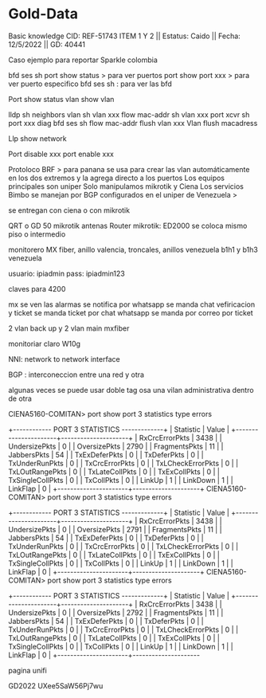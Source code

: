 # Gold-Data
 Basic knowledge
CID: REF-51743 ITEM 1 Y 2 || Estatus: Caido || Fecha: 12/5/2022 || GD: 40441

Caso ejemplo para reportar Sparkle colombia


bfd ses sh
port show status  > para ver puertos
port show port xxx > para ver puerto especifico
bfd ses sh  : para ver las bfd

Port show status 
vlan show vlan

lldp sh neighbors
vlan sh vlan xxx
flow mac-addr sh vlan xxx
port xcvr sh port xxx diag
bfd ses sh
flow mac-addr flush vlan xxx
Vlan flush macadress

Llp show network

Port disable xxx
port enable xxx

Protoloco BRF > para panana se usa para crear las vlan automáticamente en los dos extremos y la agrega directo a los puertos
Los equipos principales son uniper 
Solo manipulamos mikrotik y Ciena
Los servicios Bimbo se manejan por BGP configurados en el uniper de Venezuela > 


se entregan con ciena o con mikrotik

QRT o GD 50 mikrotik antenas
Router mikrotik: ED2000 se coloca mismo piso o intermedio
 
monitorero MX fiber, anillo valencia, troncales, anillos venezuela b1h1 y b1h3 venezuela


usuario: ipiadmin
pass: ipiadmin123

claves para 4200


mx se ven las alarmas
se notifica por whatsapp
se manda chat
vefiricacion y ticket
se manda ticket por chat whatsapp
se manda por correo por ticket

2 vlan back up y 2 vlan main mxfiber

monitoriar claro W10g

NNI: network to network interface

BGP : interconeccion entre una red y otra

algunas veces se puede usar doble tag osa una vilan administrativa dentro de otra


CIENA5160-COMITAN> port show port 3 statistics type errors

+------------ PORT 3 STATISTICS -------------+
| Statistic            | Value               |
+----------------------+---------------------+
| RxCrcErrorPkts       | 3438                |
| UndersizePkts        | 0                   |
| OversizePkts         | 2790                |
| FragmentsPkts        | 11                  |
| JabbersPkts          | 54                  |
| TxExDeferPkts        | 0                   |
| TxDeferPkts          | 0                   |
| TxUnderRunPkts       | 0                   |
| TxCrcErrorPkts       | 0                   |
| TxLCheckErrorPkts    | 0                   |
| TxLOutRangePkts      | 0                   |
| TxLateCollPkts       | 0                   |
| TxExCollPkts         | 0                   |
| TxSingleCollPkts     | 0                   |
| TxCollPkts           | 0                   |
| LinkUp               | 1                   |
| LinkDown             | 1                   |
| LinkFlap             | 0                   |
+----------------------+---------------------+
CIENA5160-COMITAN> port show port 3 statistics type errors

+------------ PORT 3 STATISTICS -------------+
| Statistic            | Value               |
+----------------------+---------------------+
| RxCrcErrorPkts       | 3438                |
| UndersizePkts        | 0                   |
| OversizePkts         | 2791                |
| FragmentsPkts        | 11                  |
| JabbersPkts          | 54                  |
| TxExDeferPkts        | 0                   |
| TxDeferPkts          | 0                   |
| TxUnderRunPkts       | 0                   |
| TxCrcErrorPkts       | 0                   |
| TxLCheckErrorPkts    | 0                   |
| TxLOutRangePkts      | 0                   |
| TxLateCollPkts       | 0                   |
| TxExCollPkts         | 0                   |
| TxSingleCollPkts     | 0                   |
| TxCollPkts           | 0                   |
| LinkUp               | 1                   |
| LinkDown             | 1                   |
| LinkFlap             | 0                   |
+----------------------+---------------------+
CIENA5160-COMITAN> port show port 3 statistics type errors

+------------ PORT 3 STATISTICS -------------+
| Statistic            | Value               |
+----------------------+---------------------+
| RxCrcErrorPkts       | 3438                |
| UndersizePkts        | 0                   |
| OversizePkts         | 2792                |
| FragmentsPkts        | 11                  |
| JabbersPkts          | 54                  |
| TxExDeferPkts        | 0                   |
| TxDeferPkts          | 0                   |
| TxUnderRunPkts       | 0                   |
| TxCrcErrorPkts       | 0                   |
| TxLCheckErrorPkts    | 0                   |
| TxLOutRangePkts      | 0                   |
| TxLateCollPkts       | 0                   |
| TxExCollPkts         | 0                   |
| TxSingleCollPkts     | 0                   |
| TxCollPkts           | 0                   |
| LinkUp               | 1                   |
| LinkDown             | 1                   |
| LinkFlap             | 0                   |
+----------------------+---------------------


pagina
unifi

GD2022
UXee5SaW56Pj7wu

